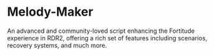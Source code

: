 # Melody-Maker
An advanced and community-loved script enhancing the Fortitude experience in RDR2, offering a rich set of features including scenarios, recovery systems, and much more.
